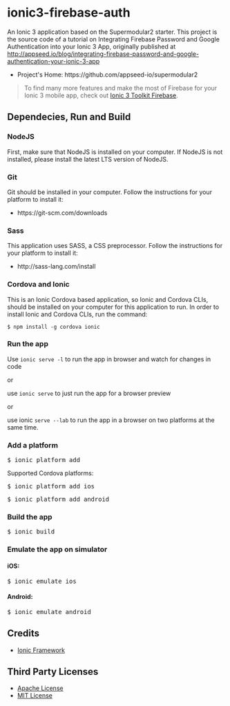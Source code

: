 # ionic3-firebase-auth
An Ionic 3 application based on the Supermodular2 starter. This project is the source code of a tutorial on Integrating Firebase Password and Google Authentication into your Ionic 3 App, originally published at http://appseed.io/blog/integrating-firebase-password-and-google-authentication-your-ionic-3-app
<ul><li>Project's Home: https://github.com/appseed-io/supermodular2</li></ul>
<blockquote>
  <p>
    To find many more features and make the most of Firebase for your Ionic 3 mobile app, check out <a href="http://appseed.io/ionic-toolkit-firebase">Ionic 3 Toolkit Firebase</a>.
  </p>
</blockquote>
<h2>Dependecies, Run and Build</h2>
<h3>NodeJS</h3>

First, make sure that NodeJS is installed on your computer. If NodeJS is not installed, please install the latest LTS version of NodeJS.
<h3>Git</h3>

Git should be installed in your computer. Follow the instructions for your platform to install it:

   <ul><li>https://git-scm.com/downloads</li></ul>

<h3>Sass</h3>

This application uses SASS, a CSS preprocessor. Follow the instructions for your platform to install it:

  <ul><li>http://sass-lang.com/install</li></ul>

<h3>Cordova and Ionic</h3>

This is an Ionic Cordova based application, so Ionic and Cordova CLIs, should be installed on your computer for this application to run.
In order to install Ionic and Cordova CLIs, run the command:

<code>$ npm install -g cordova ionic</code>

<h3>Run the app</h3>

Use <code>ionic serve -l</code> to run the app in browser and watch for changes in code

or

use <code>ionic serve</code> to just run the app for a browser preview

or

use ionic <code>serve --lab</code> to run the app in a browser on two platforms at the same time.
<h3>Add a platform</h3>

<pre>$ ionic platform add <platform></pre>

Supported Cordova platforms:

<pre>$ ionic platform add ios</pre>
<pre>$ ionic platform add android</pre>

<h3>Build the app</h3>

<pre>$ ionic build</pre>

<h3>Εmulate the app on simulator</h3>

<h4>iOS:</h4>

<pre>$ ionic emulate ios</pre>

<h4>Android:</h4>

<pre>$ ionic emulate android</pre>

<h2>Credits</h2>

  <ul><li><a href="https://ionicframework.com/">Ionic Framework</a></li></ul>


<h2>Third Party Licenses</h2>

  <ul>
  <li><a href="http://www.apache.org/licenses/">Apache License</a></li>
  <li><a href="https://opensource.org/licenses/MIT">MIT License</a></li>
  </ul>


